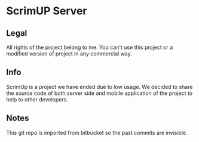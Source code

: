 # ScrimUP Server

## Legal

All rights of the project belong to me. You can't use this project or a modified version of project in any commercial way.

## Info

ScrimUp is a project we have ended due to low usage. We decided to share the source code of both server side and mobile application of the project to help to other developers.

## Notes

This git repo is imported from bitbucket so the past commits are invisible.
